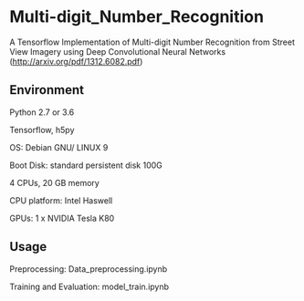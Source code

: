 # Multi-digit_Number_Recognition
A Tensorflow Implementation of Multi-digit Number Recognition from Street View Imagery using Deep Convolutional Neural Networks (http://arxiv.org/pdf/1312.6082.pdf) 

## Environment
Python 2.7 or 3.6

Tensorflow, h5py

OS: Debian GNU/ LINUX 9

Boot Disk: standard persistent disk 100G

4  CPUs, 20 GB memory

CPU platform: Intel Haswell

GPUs: 1 x NVIDIA Tesla K80

## Usage
Preprocessing: Data_preprocessing.ipynb

Training and Evaluation: model_train.ipynb
